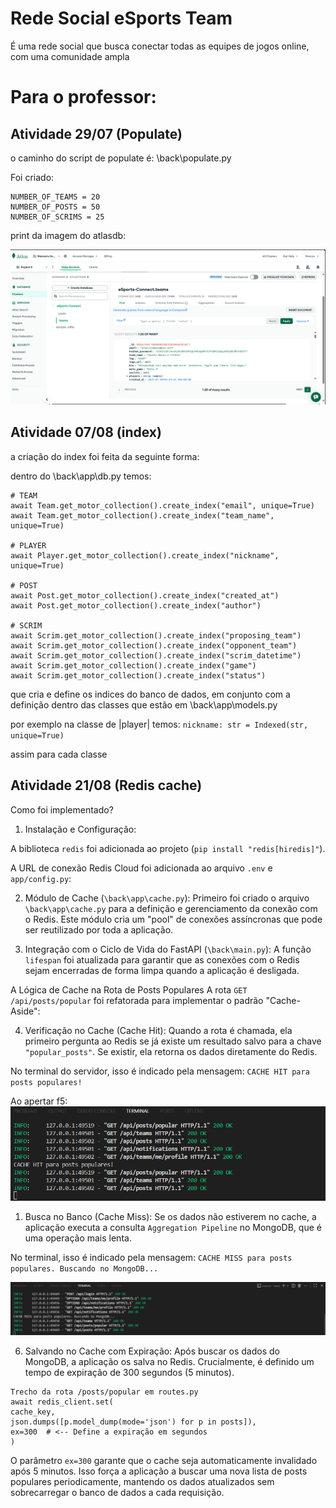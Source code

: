 # Rede Social eSports Team
É uma rede social que busca conectar todas as equipes de jogos online, com uma comunidade ampla

# Para o professor:

## Atividade 29/07 (Populate)
o caminho do script de populate é:
\back\populate.py

Foi criado:

```
NUMBER_OF_TEAMS = 20
NUMBER_OF_POSTS = 50
NUMBER_OF_SCRIMS = 25
```

print da imagem do atlasdb:

![populate image](populate.png)

## Atividade 07/08 (index)

a criação do index foi feita da seguinte forma:

dentro do \back\app\db.py temos:

```
# TEAM
await Team.get_motor_collection().create_index("email", unique=True)
await Team.get_motor_collection().create_index("team_name", unique=True)

# PLAYER
await Player.get_motor_collection().create_index("nickname", unique=True)

# POST
await Post.get_motor_collection().create_index("created_at")
await Post.get_motor_collection().create_index("author")

# SCRIM
await Scrim.get_motor_collection().create_index("proposing_team")
await Scrim.get_motor_collection().create_index("opponent_team")
await Scrim.get_motor_collection().create_index("scrim_datetime")
await Scrim.get_motor_collection().create_index("game")
await Scrim.get_motor_collection().create_index("status")

```

que cria e define os indices do banco de dados, em conjunto com a definição dentro das classes
que estão em \back\app\models.py

por exemplo na classe de |player| temos:
`nickname: str = Indexed(str, unique=True)`

assim para cada classe

## Atividade 21/08 (Redis cache)

Como foi implementado?
1. Instalação e Configuração:

A biblioteca `redis` foi adicionada ao projeto (`pip install "redis[hiredis]"`).

A URL de conexão Redis Cloud foi adicionada ao arquivo `.env` e `app/config.py`:

2. Módulo de Cache (`\back\app\cache.py`):
Primeiro foi criado o arquivo `\back\app\cache.py` para a definição e gerenciamento da conexão com o Redis. Este módulo cria um "pool" de conexões assíncronas que pode ser reutilizado por toda a aplicação.

3. Integração com o Ciclo de Vida do FastAPI (`\back\main.py`):
A função `lifespan` foi atualizada para garantir que as conexões com o Redis sejam encerradas de forma limpa quando a aplicação é desligada.

A Lógica de Cache na Rota de Posts Populares
A rota `GET /api/posts/popular` foi refatorada para implementar o padrão "Cache-Aside":

4. Verificação no Cache (Cache Hit):
Quando a rota é chamada, ela primeiro pergunta ao Redis se já existe um resultado salvo para a chave `"popular_posts"`. Se existir, ela retorna os dados diretamente do Redis.

No terminal do servidor, isso é indicado pela mensagem:
`CACHE HIT para posts populares!`

Ao apertar f5:
![Já conectado ao redis](2conredis.png)

1. Busca no Banco (Cache Miss):
Se os dados não estiverem no cache, a aplicação executa a consulta `Aggregation Pipeline` no MongoDB, que é uma operação mais lenta.

No terminal, isso é indicado pela mensagem:
`CACHE MISS para posts populares. Buscando no MongoDB...`

![primeira_conexao_redis](1conredis.png)

6. Salvando no Cache com Expiração:
Após buscar os dados do MongoDB, a aplicação os salva no Redis. Crucialmente, é definido um tempo de expiração de 300 segundos (5 minutos).

```
Trecho da rota /posts/popular em routes.py
await redis_client.set(
cache_key,
json.dumps([p.model_dump(mode='json') for p in posts]),
ex=300  # <-- Define a expiração em segundos
)
```

O parâmetro `ex=300` garante que o cache seja automaticamente invalidado após 5 minutos. Isso força a aplicação a buscar uma nova lista de posts populares periodicamente, mantendo os dados atualizados sem sobrecarregar o banco de dados a cada requisição.